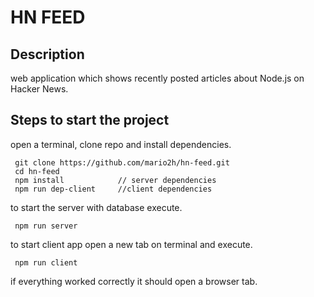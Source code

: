 # HN FEED

## Description

web application which shows recently posted articles about Node.js on Hacker News.

## Steps to start the project

open a terminal, clone repo and install dependencies. 
```
 git clone https://github.com/mario2h/hn-feed.git
 cd hn-feed
 npm install            // server dependencies
 npm run dep-client     //client dependencies

```
 to start the server with database execute.
```
 npm run server
```
 to start client app open a new tab on terminal and execute.
```
 npm run client
```
 if everything worked correctly it should open a browser tab.
